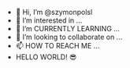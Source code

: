 - 👋 Hi, I’m @szymonpolsl
- 👀 I’m interested in ...
- 🌱 I’m CURRENTLY LEARNING ...
- 💞️ I’m looking to collaborate on ...
- 📫 HOW TO REACH ME ...
- HELLO WORLD!
😎

<!---
szymonpolsl/szymonpolsl is a ✨ special ✨ repository because its `README.md` (this file) appears on your GitHub profile.
You can click the Preview link to take a look at your changes.
--->
